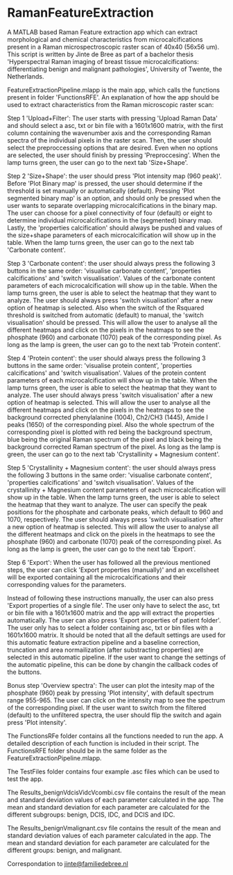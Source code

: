 # RamanFeatureExtraction
A MATLAB based Raman Feature extraction app which can extract morphological and chemical characteristics from microcalcifications present in a Raman microspectroscopic raster scan of 40x40 (56x56 um). This script is written by Jinte de Bree as part of a bachelor thesis 'Hyperspectral Raman imaging of breast tissue microcalcifications: differentiating benign and malignant pathologies', University of Twente, the Netherlands.

FeatureExtractionPipeline.mlapp is the main app, which calls the functions present in folder 'FunctionsRFE'. An explanation of how the app should be used to extract characteristics from the Raman microscopic raster scan:

Step 1 'Upload+Filter': The user starts with pressing 'Upload Raman Data' and should select a asc, txt or bin file with a 1601x1600 matrix, with the first column containing the wavenumber axis and the corresponding Raman spectra of the individual pixels in the raster scan. Then, the user should select the preproccessing options that are desired. Even when no options are selected, the user should finish by pressing 'Preproccesing'. When the lamp turns green, the user can go to the next tab 'Size+Shape'.

Step 2 'Size+Shape': the user should press 'Plot intensity map (960 peak)'. Before 'Plot Binary map' is pressed, the user should determine if the threshold is set manually or automatically (default). Pressing 'Plot segmented binary map' is an option, and should only be pressed when the user wants to separate overlapping microcalcifications in the binary map. The user can choose for a pixel connectivity of four (default) or eight to determine individual microcalcifications in the (segmented) binary map. Lastly, the 'properties calcification' should always be pushed and values of the size+shape parameters of each microcalcification will show up in the table. When the lamp turns green, the user can go to the next tab 'Carbonate content'.

Step 3 'Carbonate content': the user should always press the following 3 buttons in the same order: 'visualise carbonate content', 'properties calcifications' and 'switch visualisation'. Values of the carbonate content parameters of each microcalcification will show up in the table. When the lamp turns green, the user is able to select the heatmap that they want to analyze. The user should always press 'switch visualisation' after a new option of heatmap is selected. Also when the switch of the Rsquared threshold is switched from automatic (default) to manual, the 'switch visualisation' should be pressed. This will allow the user to analyse all the different heatmaps and click on the pixels in the heatmaps to see the phosphate (960) and carbonate (1070) peak of the corresponding pixel. As long as the lamp is green, the user can go to the next tab 'Protein content'.

Step 4 'Protein content': the user should always press the following 3 buttons in the same order: 'visualise protein content', 'properties calcifications' and 'switch visualisation'. Values of the protein content parameters of each microcalcification will show up in the table. When the lamp turns green, the user is able to select the heatmap that they want to analyze. The user should always press 'switch visualisation' after a new option of heatmap is selected. This will allow the user to analyse all the different heatmaps and click on the pixels in the heatmaps to see the background corrected phenylalanine (1004), Ch2/CH3 (1445), Amide I peaks (1650) of the corresponding pixel. Also the whole spectrum of the corresponding pixel is plotted with red being the background spectrum, blue being the original Raman spectrum of the pixel and black being the background corrected Raman spectrum of the pixel. As long as the lamp is green, the user can go to the next tab 'Crystallinity + Magnesium content'.

Step 5 'Crystallinity + Magnesium content': the user should always press the following 3 buttons in the same order: 'visualise carbonate content', 'properties calcifications' and 'switch visualisation'. Values of the crystallinity + Magnesium content parameters of each microcalcification will show up in the table. When the lamp turns green, the user is able to select the heatmap that they want to analyze. The user can specify the peak positions for the phosphate and carbonate peaks, which default to 960 and 1070, respectively. The user should always press 'switch visualisation' after a new option of heatmap is selected. This will allow the user to analyse all the different heatmaps and click on the pixels in the heatmaps to see the phosphate (960) and carbonate (1070) peak of the corresponding pixel. As long as the lamp is green, the user can go to the next tab 'Export'.

Step 6 'Export': When the user has followed all the previous mentioned steps, the user can click 'Export properties (manually)' and an excellsheet will be exported containing all the microcalcifications and their corresponding values for the parameters.

Instead of following these instructions manually, the user can also press 'Export properties of a single file'. The user only have to select the asc, txt or bin file with a 1601x1600 matrix and the app will extract the properties automatically. The user can also press 'Export properties of patient folder'. The user only has to select a folder containing asc, txt or bin files with a 1601x1600 matrix. It should be noted that all the default settings are used for this automatic feature extraction pipeline and a baseline correction, truncation and area normailization (after substracting properties) are selected in this automatic pipeline. If the user want to change the settings of the automatic pipeline, this can be done by changin the callback codes of the buttons.

Bonus step 'Overview spectra': The user can plot the intesity map of the phosphate (960) peak by pressing 'Plot intensity', with default spectrum range 955-965. The user can click on the intensity map to see the spectrum of the corresponding pixel. If the user want to switch from the filtered (default) to the unfiltered spectra, the user should flip the switch and again press 'Plot intensity'.

The FunctionsRFe folder contains all the functions needed to run the app. A detailed description of each function is included in their script. The FunctionsRFE folder should be in the same folder as the FeatureExtractionPipeline.mlapp.

The TestFiles folder contains four example .asc files which can be used to test the app.

The Results_benignVdcisVidcVcombi.csv file contains the result of the mean and standard deviation values of each parameter calculated in the app. The mean and standard deviation for each parameter are calculated for the different subgroups: benign, DCIS, IDC, and DCIS and IDC.

The Results_benignVmalignant.csv file contains the result of the mean and standard deviation values of each parameter calculated in the app. The mean and standard deviation for each parameter are calculated for the different groups: benign, and malignant.

Correspondation to jinte@familiedebree.nl
